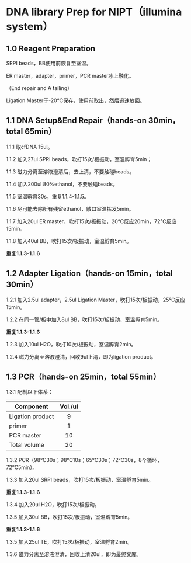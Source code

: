 # DNA library Prep for NIPT（illumina system）
## 1.0 Reagent Preparation
SRPI beads，BB使用前恢复至室温。

ER master，adapter，primer，PCR master冰上融化。

（End repair and A tailing）

Ligation Master于-20℃保存，使用前取出，然后迅速放回。

## 1.1 DNA Setup&End Repair（hands-on 30min，total 65min）

1.1.1 取cfDNA 15ul。

1.1.2 加入27ul SPRI beads，吹打15次/板振动，室温孵育5min；

1.1.3 磁力分离至溶液澄清后，去上清，不要触碰beads。

1.1.4 加入200ul 80%ethanol，不要触碰beads。

1.1.5 室温孵育30s，重复1.1.4-1.1.5。

1.1.6 尽可能去除所有残留ethanol，敞口室温挥发5min。

1.1.7 加入20ul ER master，吹打15次/板振动，20℃反应20min，72℃反应15min。

1.1.8 加入40ul BB，吹打15次/板振动，室温孵育5min。

**重复1.1.3-1.1.6**
## 1.2 Adapter Ligation（hands-on 15min，total 30min）
1.2.1 加入2.5ul adapter，2.5ul Ligation Master，吹打15次/板振动，25℃反应15min。

1.2.2 在同一管/板中加入8ul BB，吹打15次/板振动，室温孵育5min。

**重复1.1.3-1.1.6**

1.2.3 加入10ul H2O，吹打10次/板振动，室温孵育2min。

1.2.4 磁力分离至溶液澄清，回收9ul上清，即为ligation product。

## 1.3 PCR（hands-on 25min，total 55min）
1.3.1 配制以下体系：

| Component | Vol./ul | 
| ------------- |:-------------:| 
| Ligation product | 	9
| primer | 1
| PCR master | 	10
| Total volume | 	20

1.3.2 PCR（98℃30s；98℃10s；65℃30s；72℃30s，8个循环，72℃5min）。

1.3.3 加入20ul SRPI beads，吹打15次/板振动，室温孵育5min。

**重复1.1.3-1.1.6**

1.3.4 加入20ul H2O，吹打15次/板振动。

1.3.5 加入30ul BB，吹打15次/板振动，室温孵育5min。

**重复1.1.3-1.1.6**

1.3.5 加入25ul TE，吹打15次/板振动，室温孵育2min。

1.3.6 磁力分离至溶液澄清，回收上清20ul，即为最终文库。


